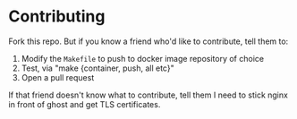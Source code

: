 # Contributing

Fork this repo. But if you know a friend who'd like to contribute, tell them to:
1. Modify the `Makefile` to push to docker image repository of choice
2. Test, via "make {container, push, all etc}"
3. Open a pull request

If that friend doesn't know what to contribute, tell them I need to stick nginx
in front of ghost and get TLS certificates.
